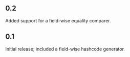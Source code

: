 0.2
---
Added support for a field-wise equality comparer.

0.1
---
Initial release; included a field-wise hashcode generator.

